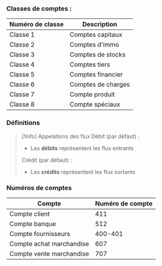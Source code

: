 ### Classes de comptes : 

Numéro de classe | Description 
---|---
Classe 1 | Comptes capitaux
Classe 2 | Comptes d'immo
Classe 3 | Comptes de stocks
Classe 4 | Comptes tiers
Classe 5 | Comptes financier
Classe 6 | Comptes de charges
Classe 7 | Compte produit
Classe 8 | Compte spéciaux

### Définitions

>[!info] Appelations des flux 
>Débit (par défaut) :
> - Les **débits** représentent les flux entrants
> 
> Crédit (par défaut) :
> - Les **crédits** représentent les flux sortants

### Numéros de comptes

Compte | Numéro de compte 
---|---
Compte client | 411
Compte banque | 512 
Compte fournisseurs | 400-401
Compte achat marchandise | 607
Compte vente marchandise | 707

